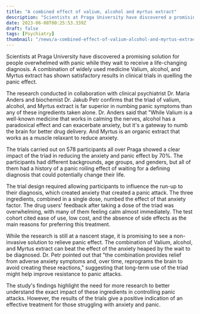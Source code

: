 ```yaml
---
title: "A combined effect of valium, alcohol and myrtus extract"
description: "Scientists at Praga University have discovered a promising solution for people overwhelmed with panic while they wait to receive a life-changing diagnosis. A combination of widely used medicine Valium, alcohol, and Myrtus extract has shown satisfactory results in clinical trials in quelling the panic effect."
date: 2023-06-08T00:25:53.339Z
draft: false
tags: [Psychiatry]
thumbnail: "/news/a-combined-effect-of-valium-alcohol-and-myrtus-extract-can-stop-a-strong-panic-effect-of-those-who-wait-for-life-defining-diagnosis/thumb.png"
---
```


Scientists at Praga University have discovered a promising solution for people overwhelmed with panic while they wait to receive a life-changing diagnosis. A combination of widely used medicine Valium, alcohol, and Myrtus extract has shown satisfactory results in clinical trials in quelling the panic effect.

The research conducted in collaboration with clinical psychiatrist Dr. Maria Anders and biochemist Dr. Jakub Petr confirms that the triad of valium, alcohol, and Myrtus extract is far superior in numbing panic symptoms than any of these ingredients taken alone. Dr. Anders said that "While Valium is a well-known medicine that works in calming the nerves, alcohol has a paradoxical effect and can exacerbate anxiety, but it's a gateway to numb the brain for better drug delivery. And Myrtus is an organic extract that works as a muscle relaxant to reduce anxiety.

The trials carried out on 578 participants all over Praga showed a clear impact of the triad in reducing the anxiety and panic effect by 70%. The participants had different backgrounds, age groups, and genders, but all of them had a history of a panic roiling effect of waiting for a defining diagnosis that could potentially change their life.

The trial design required allowing participants to influence the run-up to their diagnosis, which created anxiety that created a panic attack. The three ingredients, combined in a single dose, numbed the effect of that anxiety factor. The drug users' feedback after taking a dose of the triad was overwhelming, with many of them feeling calm almost immediately. The test cohort cited ease of use, low cost, and the absence of side effects as the main reasons for preferring this treatment.

While the research is still at a nascent stage, it is promising to see a non-invasive solution to relieve panic effect. The combination of Valium, alcohol, and Myrtus extract can beat the effect of the anxiety heaped by the wait to be diagnosed. Dr. Petr pointed out that "the combination provides relief from adverse anxiety symptoms and, over time, reprograms the brain to avoid creating these reactions," suggesting that long-term use of the triad might help improve resistance to panic attacks.

The study's findings highlight the need for more research to better understand the exact impact of these ingredients in controlling panic attacks. However, the results of the trials give a positive indication of an effective treatment for those struggling with anxiety and panic.
